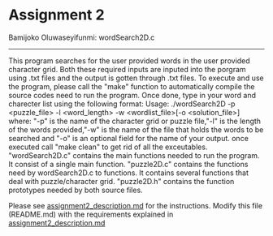 # Assignment 2

Bamijoko Oluwaseyifunmi: wordSearch2D.c
***************************************
This program searches for the user provided words in the user provided character grid.
Both these required inputs  are inputed into the porgram using .txt files and the
output is gotten through .txt files.
To execute and use the program, please call the "make" function to automatically compile
the source codes need to run the program. Once done, type in your word and charecter list
using the following format:
Usage: ./wordSearch2D -p <puzzle_file> -l <word_length> -w <wordlist_file>[-o <solution_file>]
where: "-p" is the name of the character grid or puzzle file,"-l" is the length of the words
provided,"-w" is the name of the file that holds the words to be searched and "-o" is an 
optional field for the name of your output.
once executed call "make clean" to get rid of all the exceutables.
"wordSearch2D.c" contains the main functions needed to run the program. It consist of a single
main function.
"puzzle2D.c" contains the functions need by wordSearch2D.c to functions. It contains several
functions that deal with puzzle/character grid.
"puzzle2D.h" contains the function prototypes needed by both source files.

Please see [assignment2_description.md](assignment2_description.md) for the
instructions. Modify this file (README.md) with the requirements explained in
[assignment2_description.md](assignment2_description.md)
